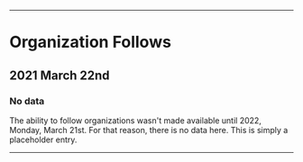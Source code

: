 
***

# Organization Follows

## 2021 March 22nd

### No data

The ability to follow organizations wasn't made available until 2022, Monday, March 21st. For that reason, there is no data here. This is simply a placeholder entry.

***

